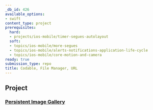 ```yaml
---
_db_id: 426
available_options:
- swift
content_type: project
prerequisites:
  hard:
  - projects/ios-mobile/timer-segues-autolayout
  soft:
  - topics/ios-mobile/more-segues
  - topics/ios-mobile/alerts-notifications-application-life-cycle
  - topics/ios-mobile/core-motion-and-camera
ready: true
submission_type: repo
title: Codable, File Manager, URL
---
```


## Project

### [Persistent Image Gallery](Programming%20Project%206_%20Persistent%20Image%20Gallery.pdf)